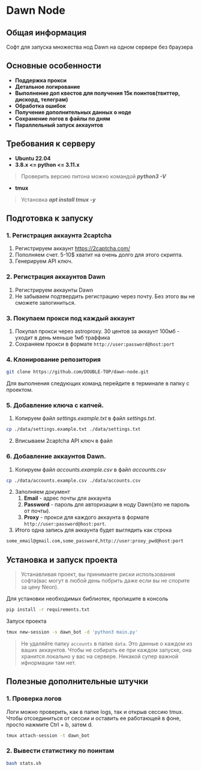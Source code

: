 # Dawn Node

## Общая информация

Софт для запуска множества нод Dawn на одном сервере без браузера

## Основные особенности 

* **Поддержка прокси**
* **Детальное логирование**
* **Выполнение доп квестов для получения 15к поинтов(твиттер, дискорд, телеграм)**
* **Обработка ошибок**
* **Получение дополнительных данных о ноде**
* **Сохранение логов в файлы по дням**
* **Параллельный запуск аккаунтов**

## Требования к серверу
* **Ubuntu 22.04**
* **3.8.x <= python <= 3.11.x**
> Проверить версию питона можно командой **_python3 -V_**
* **tmux**
> Установка **_apt install tmux -y_**


## Подготовка к запуску

### 1.  Регистрация аккаунта 2captcha

1. Регистрируем аккаунт https://2captcha.com/
2. Пополняем счет. 5-10$ хватит на очень долго для этого скрипта.
3. Генерируем API ключ.

### 2. Регистрация аккаунтов Dawn

1. Регистрируем аккаунты Dawn
2. Не забываем подтвердить регистрацию через почту. Без этого вы не сможете залогиниться.

### 3. Покупаем прокси под каждый аккаунт

1. Покупал прокси через astroproxy. 30 центов за аккаунт 100мб - уходит в день меньше 1мб траффика
2. Сохраняем прокси в формате `http://user:password@host:port`

### 4. Клонирование репозитория

```bash
git clone https://github.com/DOUBLE-TOP/dawn-node.git
```
Для выполнения следующих команд перейдите в терминале в папку с проектом.

### 5. Добавление ключа с капчей. 
    
1. Копируем файл _settings.example.txt_ в файл _settings.txt_. 
```bash
cp ./data/settings.example.txt ./data/settings.txt
```
2. Вписываем 2сaptcha API ключ в файл

### 6. Добавление аккаунтов Dawn. 

1. Копируем файл _accounts.example.csv_ в файл _accounts.csv_
```bash
cp ./data/accounts.example.csv ./data/accounts.csv
```
2. Заполняем документ
   1. **Email** - адрес почты для аккаунта
   2. **Password** - пароль для авторизации в ноду Dawn(это не пароль от почты).
   3. **Proxy** - прокси для каждого аккаунта в формате `http://user:password@host:port`. 
3. Итого одна запись для аккаунта будет выглядить как строка
```bash
some_email@gmail.com,some_password,http://user:proxy_pwd@host:port
```

##  Установка и запуск проекта

> Устанавливая проект, вы принимаете риски использования софта(вас могут в любой день побрить даже если вы не спорите за цену Neon).

Для установки необходимых библиотек, пропишите в консоль

```bash
pip install -r requirements.txt
```

Запуск проекта

```bash
tmux new-session -s dawn_bot -d 'python3 main.py'
```

>Не удаляйте папку `accounts` в папке `data`. Это данные о каждом из ваших аккаунтов. Чтобы не собирать ее при каждом запуске, она хранится локально у вас на сервере. Никакой супер важной ифнормации там нет.

##  Полезные дополнительные штучки

### 1. Проверка логов

Логи можно проверить, как в папке logs, так и открыв сессию tmux. Чтобы отсоединиться от сессии и оставить ее работающей в фоне, просто нажмите Ctrl + b, затем d.
```bash
tmux attach-session -t dawn_bot
```

### 2. Вывести статистику по поинтам

```bash
bash stats.sh
```
